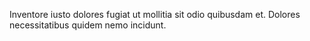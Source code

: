 Inventore iusto dolores fugiat ut mollitia sit odio quibusdam et. Dolores necessitatibus quidem nemo incidunt.